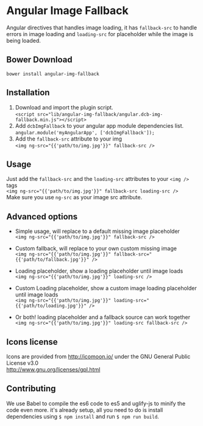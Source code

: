 Angular Image Fallback
======================

Angular directives that handles image loading, it has `fallback-src` to handle errors in image loading and `loading-src` for placeholder while the image is being loaded.

## Bower Download
`bower install angular-img-fallback`


## Installation
1. Download and import the plugin script.<br />
`<script src="lib/angular-img-fallback/angular.dcb-img-fallback.min.js"></script>`
2. Add `dcbImgFallback` to your angular app module dependencies list.<br />
`angular.module('myAngularApp', ['dcbImgFallback']);`
3. Add the `fallback-src` attribute to your img<br />
`<img ng-src="{{'path/to/img.jpg'}}" fallback-src />`


## Usage
Just add the `fallback-src` and the `loading-src` attributes to your `<img />` tags<br />
`<img ng-src="{{'path/to/img.jpg'}}" fallback-src loading-src />`<br />
Make sure you use `ng-src` as your image src attribute.


## Advanced options
- Simple usage, will replace to a default missing image placeholder<br />
`<img ng-src="{{'path/to/img.jpg'}}" fallback-src />`

- Custom fallback, will replace to your own custom missing image<br />
`<img ng-src="{{'path/to/img.jpg'}}" fallback-src="{{'path/to/fallback.jpg'}}" />`

- Loading placeholder, show a loading placeholder until image loads<br />
`<img ng-src="{{'path/to/img.jpg'}}" loading-src />`

- Custom Loading placeholder, show a custom image loading placeholder until image loads<br />
`<img ng-src="{{'path/to/img.jpg'}}" loading-src="{{'path/to/loading.jpg'}}" />`

- Or both! loading placeholder and a fallback source can work together<br />
`<img ng-src="{{'path/to/img.jpg'}}" loading-src fallback-src />`


## Icons license
Icons are provided from http://icomoon.io/ under the GNU General Public License v3.0<br />
http://www.gnu.org/licenses/gpl.html


## Contributing

We use Babel to compile the es6 code to es5 and uglify-js to minify the code even more.
it's already setup, all you need to do is install dependencies using `$ npm install` and run `$ npm run build`.